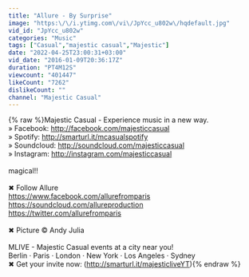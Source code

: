 ```yaml
---
title: "Allure - By Surprise"
image: "https:\/\/i.ytimg.com\/vi\/JpYcc_u802w\/hqdefault.jpg"
vid_id: "JpYcc_u802w"
categories: "Music"
tags: ["Casual","majestic casual","Majestic"]
date: "2022-04-25T23:00:31+03:00"
vid_date: "2016-01-09T20:36:17Z"
duration: "PT4M12S"
viewcount: "401447"
likeCount: "7262"
dislikeCount: ""
channel: "Majestic Casual"
---
```

{% raw %}Majestic Casual - Experience music in a new way.<br />» Facebook: <a rel="nofollow" target="blank" href="http://facebook.com/majesticcasual">http://facebook.com/majesticcasual</a><br />» Spotify: <a rel="nofollow" target="blank" href="http://smarturl.it/mcasualspotify">http://smarturl.it/mcasualspotify</a><br />» Soundcloud: <a rel="nofollow" target="blank" href="http://soundcloud.com/majesticcasual">http://soundcloud.com/majesticcasual</a><br />» Instagram: <a rel="nofollow" target="blank" href="http://instagram.com/majesticcasual">http://instagram.com/majesticcasual</a><br /><br />magical!!<br /><br />✖ Follow Allure<br /><a rel="nofollow" target="blank" href="https://www.facebook.com/allurefromparis">https://www.facebook.com/allurefromparis</a><br /><a rel="nofollow" target="blank" href="https://soundcloud.com/allureproduction">https://soundcloud.com/allureproduction</a><br /><a rel="nofollow" target="blank" href="https://twitter.com/allurefromparis">https://twitter.com/allurefromparis</a><br /><br />✖ Picture © Andy Julia<br /><br />MLIVE - Majestic Casual events at a city near you! <br />Berlin · Paris · London · New York · Los Angeles · Sydney<br />✖ Get your invite now: (<a rel="nofollow" target="blank" href="http://smarturl.it/majesticliveYT)">http://smarturl.it/majesticliveYT)</a>{% endraw %}
